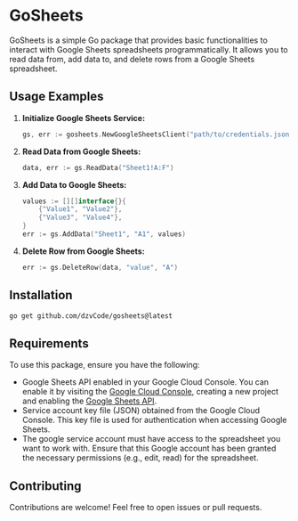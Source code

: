 # GoSheets

GoSheets is a simple Go package that provides basic functionalities to interact with Google Sheets spreadsheets programmatically. It allows you to read data from, add data to, and delete rows from a Google Sheets spreadsheet.

## Usage Examples

1. **Initialize Google Sheets Service:**

    ```go
    gs, err := gosheets.NewGoogleSheetsClient("path/to/credentials.json", "spreadsheetID")
    ```

2. **Read Data from Google Sheets:**

    ```go
    data, err := gs.ReadData("Sheet1!A:F")
    ```

3. **Add Data to Google Sheets:**

    ```go
    values := [][]interface{}{
        {"Value1", "Value2"},
        {"Value3", "Value4"},
    }
    err := gs.AddData("Sheet1", "A1", values)
    ```

4. **Delete Row from Google Sheets:**

    ```go
    err := gs.DeleteRow(data, "value", "A")
    ```

## Installation

```bash
go get github.com/dzvCode/gosheets@latest
```

## Requirements

To use this package, ensure you have the following:

- Google Sheets API enabled in your Google Cloud Console. You can enable it by visiting the [Google Cloud Console](https://console.developers.google.com), creating a new project and enabling the [Google Sheets API](https://console.cloud.google.com/marketplace/product/google/sheets.googleapis.com).
- Service account key file (JSON) obtained from the Google Cloud Console. This key file is used for authentication when accessing Google Sheets.
- The google service account must have access to the spreadsheet you want to work with. Ensure that this Google account has been granted the necessary permissions (e.g., edit, read) for the spreadsheet.

## Contributing

Contributions are welcome! Feel free to open issues or pull requests.
